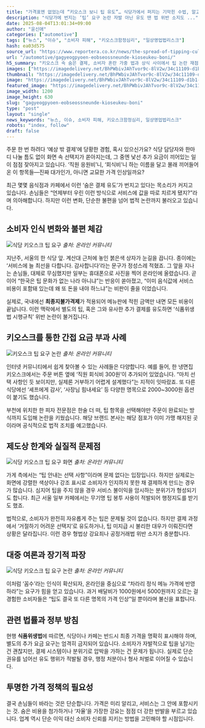 ```yaml
---
title: "가격표엔 없었는데 “키오스크 보니 팁 유도”… 식당가에서 퍼지는 기막힌 수법, 알고 보니 불법이라고?"
description: "식당가에 번지는 ‘팁’ 요구 논란 자발 아닌 유도 땐 법 위반 소지도 ..."
date: 2025-08-04T13:01:34+09:00
author: "윤신애"
categories: ["automotive"]
tags: ["뉴스", "이슈", "소비자 피해", "키오스크함정심리", "일상영업법리스크"]
hash: ea03d575
source_url: "https://www.reportera.co.kr/news/the-spread-of-tipping-culture-in-domestic-restaurants/"
url: "/automotive/gagyeogpyoen-eobseossneunde-kioseukeu-boni/"
h5_summary: "키오스크 속 숨은 결제, 소비자 혼란 가중 법과 상식 사이에서 팁 논란 재점화"
images: ["https://imagedelivery.net/BhPWbivJAhTvor9c-8lV2w/34c11109-d1b1-4417-466e-8fffffb68900/public", "https://imagedelivery.net/BhPWbivJAhTvor9c-8lV2w/7076f7f5-2bba-47e3-8d0c-834dea3b5a00/public", "https://imagedelivery.net/BhPWbivJAhTvor9c-8lV2w/6c60960b-6ada-4fdf-64f9-ad26f46eaf00/public", "https://imagedelivery.net/BhPWbivJAhTvor9c-8lV2w/bd69ef9a-40d3-46b7-04f5-f4f8c0269700/public", "https://imagedelivery.net/BhPWbivJAhTvor9c-8lV2w/3b1dc82f-af4f-4020-7434-ff127a3bc300/public"]
thumbnail: "https://imagedelivery.net/BhPWbivJAhTvor9c-8lV2w/34c11109-d1b1-4417-466e-8fffffb68900/public"
image: "https://imagedelivery.net/BhPWbivJAhTvor9c-8lV2w/34c11109-d1b1-4417-466e-8fffffb68900/public"
featured_image: "https://imagedelivery.net/BhPWbivJAhTvor9c-8lV2w/34c11109-d1b1-4417-466e-8fffffb68900/public"
image_width: 1200
image_height: 630
slug: "gagyeogpyoen-eobseossneunde-kioseukeu-boni"
type: "post"
layout: "single"
news_keywords: "뉴스, 이슈, 소비자 피해, 키오스크함정심리, 일상영업법리스크"
robots: "index, follow"
draft: false
---
```


주문 한 번 하려다 ‘예상 밖 결제’에 당황한 경험, 혹시 있으신가요? 식당 담당자와 한마디 나눌 틈도 없이 화면 속 선택지가 쏟아지는데, 그 중엔 낯선 추가 요금이 끼어있는 일이 점점 잦아지고 있습니다. ‘직원 응원비’니, ‘회식비’니 하는 이름을 달고 몰래 끼어들어온 이 항목들—진짜 대가인가, 아니면 교묘한 가격 인상일까요?

최근 몇몇 음식점과 카페에서 이런 ‘숨은 결제 유도’가 번지고 있다는 목소리가 커지고 있습니다. 손님들은 “언제부터 우린 이런 방식으로 서비스에 값을 따로 치르게 됐지?”라며 의아해합니다. 하지만 이런 변화, 단순한 불편을 넘어 법적 논란까지 불러오고 있습니다.

## 소비자 인식 변화와 불편 체감

![식당 키오스크 팁 요구](https://imagedelivery.net/BhPWbivJAhTvor9c-8lV2w/6c60960b-6ada-4fdf-64f9-ad26f46eaf00/public)
*출처: 온라인 커뮤니티*


지난주, 서울의 한 식당 앞. 계산대 근처에 놓인 붉은색 상자가 눈길을 끕니다. 종이에는 ‘서비스에 늘 최선을 다합니다. 감사합니다’라는 문구가 정성스레 적혔죠. 그 앞을 지나는 손님들, 대체로 무심했지만 일부는 휴대폰으로 사진을 찍어 온라인에 올렸습니다. 곧이어 “한국은 팁 문화가 없는 나라 아니냐”는 반응이 쏟아졌고, “이미 음식값에 서비스 비용이 포함돼 있는데 왜 또 돈을 내야 하느냐”는 비판이 줄을 이었습니다.

실제로, 국내에선 **최종지불가격제**가 적용되어 메뉴판에 적힌 금액만 내면 모든 비용이 끝납니다. 이런 맥락에서 별도의 팁, 혹은 그와 유사한 추가 결제를 유도하면 ‘식품위생법 시행규칙’ 위반 논란이 불거집니다.

## 키오스크를 통한 간접 요금 부과 사례

![키오스크 팁 요구 논란](https://imagedelivery.net/BhPWbivJAhTvor9c-8lV2w/3b1dc82f-af4f-4020-7434-ff127a3bc300/public)
*출처: 온라인 커뮤니티*


인터넷 커뮤니티에서 쉽게 찾아볼 수 있는 사례들은 다양합니다. 예를 들어, 한 냉면집 키오스크에서는 주문 버튼 옆에 ‘직원 회식비 300원’이 추가되어 있었습니다. “마치 선택 사항인 듯 보이지만, 실제론 거부하기 어렵게 설계했다”는 지적이 잇따랐죠. 또 다른 식당에선 ‘셰프에게 감사’, ‘사장님 힘내세요’ 등 다양한 명목으로 2000~3000원 옵션이 붙기도 했습니다.

부천에 위치한 한 피자 전문점은 한술 더 떠, 팁 항목을 선택해야만 주문이 완료되는 방식까지 도입해 논란을 키웠습니다. 해당 브랜드 본사는 해당 점포가 이미 가맹 해지된 곳이라며 공식적으로 법적 조치를 예고했습니다.

## 제도상 한계와 실질적 문제점

![식당 키오스크 팁 요구 화면](https://imagedelivery.net/BhPWbivJAhTvor9c-8lV2w/7076f7f5-2bba-47e3-8d0c-834dea3b5a00/public)
*출처: 온라인 커뮤니티*


가게 측에서는 “팁 안내는 선택 사항”이라며 문제 없다는 입장입니다. 하지만 실제로는 화면에 강렬한 색상이나 강조 표시로 소비자가 인지하지 못한 채 결제하게 만드는 경우가 많습니다. 심지어 팁을 주지 않을 경우 서비스 불이익을 암시하는 분위기가 형성되기도 합니다. 최근 서울 일부 카페에서는 무기명 팁 봉투 사용이 적발되어 행정지도를 받기도 했죠.

법적으로, 소비자가 완전히 자유롭게 주는 팁은 문제될 것이 없습니다. 하지만 결제 과정에서 ‘거절하기 어려운 선택지’로 유도하거나, 팁 미지급 시 불리한 대우가 이뤄진다면 상황은 달라집니다. 이런 경우 형법상 강요죄나 공정거래법 위반 소지가 충분합니다.

## 대중 여론과 장기적 파장

![식당 키오스크 팁 요구 논란](https://imagedelivery.net/BhPWbivJAhTvor9c-8lV2w/bd69ef9a-40d3-46b7-04f5-f4f8c0269700/public)
*출처: 온라인 커뮤니티*


이처럼 ‘꼼수’라는 인식이 확산되자, 온라인을 중심으로 “차라리 정식 메뉴 가격에 반영하라”는 요구가 힘을 얻고 있습니다. 과거 배달비가 1000원에서 5000원까지 오르는 걸 경험한 소비자들은 “팁도 결국 또 다른 명목의 가격 인상”일 뿐이라며 불신을 표합니다.

## 관련 법률과 정부 방침

현행 **식품위생법**에 따르면, 식당이나 카페는 반드시 최종 가격을 명확히 표시해야 하며, 별도의 추가 요금 요구는 엄격히 금지되어 있습니다. 소비자가 자발적으로 팁을 남기는 건 괜찮지만, 결제 시스템이나 분위기로 압박을 가하는 건 문제가 됩니다. 실제로 단순 권유를 넘어선 유도 행위가 적발될 경우, 행정 처분이나 형사 처벌로 이어질 수 있습니다.

## 투명한 가격 정책의 필요성

결국 손님들이 바라는 것은 단순합니다. 가격은 미리 알리고, 서비스는 그 안에 포함시키는 것. 숨은 비용을 첨가하거나 ‘자율’을 가장한 강요는 점점 더 강한 반발을 부르고 있습니다. 업계 역시 단순 이익 대신 소비자 신뢰를 지키는 방법을 고민해야 할 시점입니다.
